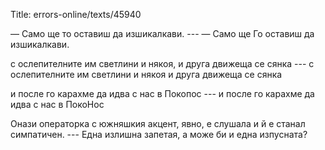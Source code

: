 Title: errors-online/texts/45940

— Само ще то оставиш да изшикалкави. --- — Само ще Го оставиш да изшикалкави.

с ослепителните им светлини и някоя, и друга движеща се сянка --- с ослепителните им светлини и някоя и друга движеща се сянка

и после го карахме да идва с нас в Покопос --- и после го карахме да идва с нас в ПокоНос

Онази операторка с южняшкия акцент, явно, е слушала и й е станал симпатичен. --- Една излишна запетая, а може би и една изпусната?
